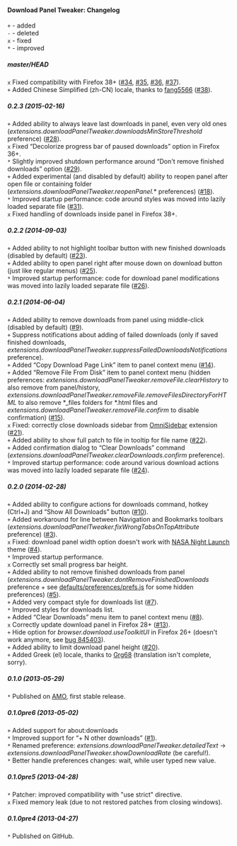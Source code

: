 ﻿#### Download Panel Tweaker: Changelog

`+` - added<br>
`-` - deleted<br>
`x` - fixed<br>
`*` - improved<br>

##### master/HEAD
`x` Fixed compatibility with Firefox 38+ (<a href="https://github.com/Infocatcher/Download_Panel_Tweaker/issues/34">#34</a>, <a href="https://github.com/Infocatcher/Download_Panel_Tweaker/issues/35">#35</a>, <a href="https://github.com/Infocatcher/Download_Panel_Tweaker/issues/36">#36</a>, <a href="https://github.com/Infocatcher/Download_Panel_Tweaker/issues/37">#37</a>).<br>
`+` Added Chinese Simplified (zh-CN) locale, thanks to <a href="https://github.com/fang5566">fang5566</a> (<a href="https://github.com/Infocatcher/Download_Panel_Tweaker/pull/38">#38</a>).<br>

##### 0.2.3 (2015-02-16)
`+` Added ability to always leave last downloads in panel, even very old ones (<em>extensions.downloadPanelTweaker.downloadsMinStoreThreshold</em> preference) (<a href="https://github.com/Infocatcher/Download_Panel_Tweaker/issues/28">#28</a>).<br>
`x` Fixed “Decolorize progress bar of paused downloads” option in Firefox 36+.<br>
`*` Slightly improved shutdown performance around “Don't remove finished downloads” option (<a href="https://github.com/Infocatcher/Download_Panel_Tweaker/issues/29">#29</a>).<br>
`+` Added experimental (and disabled by default) ability to reopen panel after open file or containing folder (<em>extensions.downloadPanelTweaker.reopenPanel.</em>\* preferences) (<a href="https://github.com/Infocatcher/Download_Panel_Tweaker/issues/18">#18</a>).<br>
`*` Improved startup performance: code around styles was moved into lazily loaded separate file (<a href="https://github.com/Infocatcher/Download_Panel_Tweaker/issues/31">#31</a>).<br>
`x` Fixed handling of downloads inside panel in Firefox 38+.<br>

##### 0.2.2 (2014-09-03)
`+` Added ability to not highlight toolbar button with new finished downloads (disabled by default) (<a href="https://github.com/Infocatcher/Download_Panel_Tweaker/issues/23">#23</a>).<br>
`+` Added ability to open panel right after mouse down on download button (just like regular menus) (<a href="https://github.com/Infocatcher/Download_Panel_Tweaker/issues/25">#25</a>).<br>
`*` Improved startup performance: code for download panel modifications was moved into lazily loaded separate file (<a href="https://github.com/Infocatcher/Download_Panel_Tweaker/issues/26">#26</a>).<br>

##### 0.2.1 (2014-06-04)
`+` Added ability to remove downloads from panel using middle-click (disabled by default) (<a href="https://github.com/Infocatcher/Download_Panel_Tweaker/issues/9">#9</a>).<br>
`+` Suppress notifications about adding of failed downloads (only if saved finished downloads, <em>extensions.downloadPanelTweaker.suppressFailedDownloadsNotifications</em> preference).<br>
`+` Added “Copy Download Page Link” item to panel context menu (<a href="https://github.com/Infocatcher/Download_Panel_Tweaker/issues/14">#14</a>).<br>
`+` Added “Remove File From Disk” item to panel context menu (hidden preferences: <em>extensions.downloadPanelTweaker.removeFile.clearHistory</em> to also remove from panel/history, <em>extensions.downloadPanelTweaker.removeFile.removeFilesDirectoryForHTML</em> to also remove \*\_files folders for \*.html files and <em>extensions.downloadPanelTweaker.removeFile.confirm</em> to disable confirmation) (<a href="https://github.com/Infocatcher/Download_Panel_Tweaker/issues/15">#15</a>).<br>
`x` Fixed: correctly close downloads sidebar from <a href="https://addons.mozilla.org/addon/omnisidebar/">OmniSidebar</a> extension (<a href="https://github.com/Infocatcher/Download_Panel_Tweaker/issues/21">#21</a>).<br>
`+` Added ability to show full patch to file in tooltip for file name (<a href="https://github.com/Infocatcher/Download_Panel_Tweaker/issues/22">#22</a>).<br>
`+` Added confirmation dialog to “Clear Downloads” command (<em>extensions.downloadPanelTweaker.clearDownloads.confirm</em> preference).<br>
`*` Improved startup performance: code around various download actions was moved into lazily loaded separate file (<a href="https://github.com/Infocatcher/Download_Panel_Tweaker/issues/24">#24</a>).<br>

##### 0.2.0 (2014-02-28)
`+` Added ability to configure actions for downloads command, hotkey (Ctrl+J) and “Show All Downloads” button (<a href="https://github.com/Infocatcher/Download_Panel_Tweaker/issues/10">#10</a>).<br>
`+` Added workaround for line between Navigation and Bookmarks toolbars (<em>extensions.downloadPanelTweaker.fixWrongTabsOnTopAttribute</em> preference) (<a href="https://github.com/Infocatcher/Download_Panel_Tweaker/issues/3">#3</a>).<br>
`x` Fixed: download panel width option doesn't work with <a href="https://addons.mozilla.org/firefox/addon/nasa-night-launch/">NASA Night Launch</a> theme (<a href="https://github.com/Infocatcher/Download_Panel_Tweaker/issues/4">#4</a>).<br>
`*` Improved startup performance.<br>
`x` Correctly set small progress bar height.<br>
`+` Added ability to not remove finished downloads from panel (<em>extensions.downloadPanelTweaker.dontRemoveFinishedDownloads</em> preference + see <a href="https://github.com/Infocatcher/Download_Panel_Tweaker/blob/master/defaults/preferences/prefs.js">defaults/preferences/prefs.js</a> for some hidden preferences) (<a href="https://github.com/Infocatcher/Download_Panel_Tweaker/issues/5">#5</a>).<br>
`+` Added very compact style for downloads list (<a href="https://github.com/Infocatcher/Download_Panel_Tweaker/issues/7">#7</a>).<br>
`*` Improved styles for downloads list.<br>
`+` Added “Clear Downloads” menu item to panel context menu (<a href="https://github.com/Infocatcher/Download_Panel_Tweaker/issues/8">#8</a>).<br>
`x` Correctly update download panel in Firefox 28+ (<a href="https://github.com/Infocatcher/Download_Panel_Tweaker/issues/13">#13</a>).<br>
`+` Hide option for <em>browser.download.useToolkitUI</em> in Firefox 26+ (doesn't work anymore, see <a href="https://bugzilla.mozilla.org/show_bug.cgi?id=845403">bug 845403</a>).<br>
`+` Added ability to limit download panel height (<a href="https://github.com/Infocatcher/Download_Panel_Tweaker/issues/20">#20</a>).<br>
`+` Added Greek (el) locale, thanks to <a href="http://forums.mozillazine.org/memberlist.php?mode=viewprofile&u=1595963">Grg68</a> (translation isn't complete, sorry).<br>

##### 0.1.0 (2013-05-29)
`*` Published on <a href="https://addons.mozilla.org/">AMO</a>, first stable release.<br>

##### 0.1.0pre6 (2013-05-02)
`+` Added support for about:downloads<br>
`*` Improved support for “+ N other downloads” (<a href="https://github.com/Infocatcher/Download_Panel_Tweaker/issues/1">#1</a>).<br>
`*` Renamed preference: <em>extensions.downloadPanelTweaker.detailedText</em> -> <em>extensions.downloadPanelTweaker.showDownloadRate</em> (be careful!).<br>
`*` Better handle preferences changes: wait, while user typed new value.<br>

##### 0.1.0pre5 (2013-04-28)
`*` Patcher: improved compatibility with "use strict" directive.<br>
`x` Fixed memory leak (due to not restored patches from closing windows).<br>

##### 0.1.0pre4 (2013-04-27)
`*` Published on GitHub.<br>